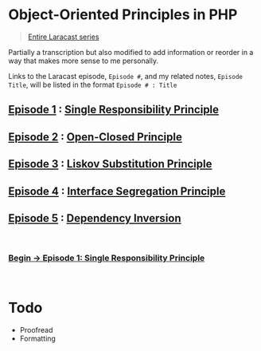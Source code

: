 # Object-Oriented Principles in PHP

> [Entire Laracast series](https://laracasts.com/series/solid-principles-in-php)

Partially a transcription but also modified to add information or reorder in a way that makes more sense to me personally. 

Links to the Laracast episode, `Episode #`, and my related notes, `Episode Title`, will be listed in the format `Episode # : Title`

## [Episode 1](https://laracasts.com/series/solid-principles-in-php/episodes/1) : [Single Responsibility Principle](single.md)

## [Episode 2](https://laracasts.com/series/solid-principles-in-php/episodes/2) : [Open-Closed Principle](openclosed.md)

## [Episode 3](https://laracasts.com/series/solid-principles-in-php/episodes/3) : [Liskov Substitution Principle](liskov.md)

## [Episode 4](https://laracasts.com/series/solid-principles-in-php/episodes/4) : [Interface Segregation Principle](interfaceseg.md)

## [Episode 5](https://laracasts.com/series/solid-principles-in-php/episodes/5) : [Dependency Inversion](dependencyinv.md)

<BR>

### [Begin -> Episode 1: Single Responsibility Principle](single.md)

<BR>

# Todo

- Proofread
- Formatting
